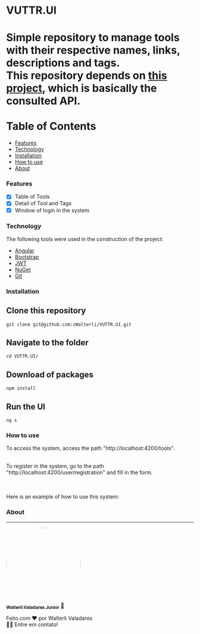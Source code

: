 # VUTTR.UI

Simple repository to manage tools with their respective names, links, descriptions and tags.
</br>
This repository depends on [this project](https://github.com/zWalterli/VUTTR.API), which is basically the consulted API.
</br>
</br>
Table of Contents
=================
<!--ts-->
   * [Features](#features)
   * [Technology](#technology)
   * [Installation](#installation)
   * [How to use](#how-to-use)
   * [About](#about)
<!--te-->

### Features

- [x] Table of Tools
- [x] Detail of Tool and Tags
- [x] Window of login in the system

### Technology
The following tools were used in the construction of the project:

- [Angular](https://angular.io/)
- [Bootstrap](https://getbootstrap.com/)
- [JWT](https://jwt.io/)
- [NuGet](https://www.nuget.org/)
- [Git](https://github.com/)

### Installation

## Clone this repository
    git clone git@github.com:zWalterli/VUTTR.UI.git

## Navigate to the folder
    cd VUTTR.UI/

## Download of packages
    npm install
    
## Run the UI
    ng s

### How to use

To access the system, access the path "http://localhost:4200/tools".

</br>
To register in the system, go to the path "http://localhost:4200/user/registration" and fill in the form.

</br></br>
Here is an example of how to use this system:

### About
---

<a href="https://www.linkedin.com/in/walterli-valadares-j%C3%BAnior-39807a165/" target="_blank">
 <img style="border-radius: 50%;" src="https://avatars.githubusercontent.com/u/46723190?s=460&u=9e52942eb8201675f594e1b24eae0afa22f1aef3&v=4" width="200px;" alt=""/>
 <br />
 <sub><b>Walterli Valadares Junior</b></sub></a> <a href="https://www.linkedin.com/in/walterli-valadares-j%C3%BAnior-39807a165/" title="Linkdlin">🚀</a>


Feito com ❤️ por Walterli Valadares
<br />👋🏽 Entre em contato!
